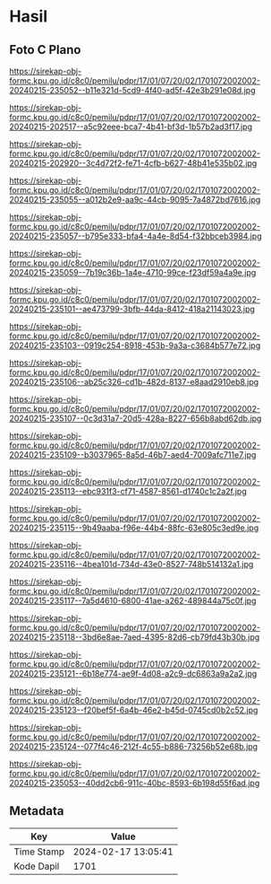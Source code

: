 # Hasil

## Foto C Plano

https://sirekap-obj-formc.kpu.go.id/c8c0/pemilu/pdpr/17/01/07/20/02/1701072002002-20240215-235052--b11e321d-5cd9-4f40-ad5f-42e3b291e08d.jpg

https://sirekap-obj-formc.kpu.go.id/c8c0/pemilu/pdpr/17/01/07/20/02/1701072002002-20240215-202517--a5c92eee-bca7-4b41-bf3d-1b57b2ad3f17.jpg

https://sirekap-obj-formc.kpu.go.id/c8c0/pemilu/pdpr/17/01/07/20/02/1701072002002-20240215-202920--3c4d72f2-fe71-4cfb-b627-48b41e535b02.jpg

https://sirekap-obj-formc.kpu.go.id/c8c0/pemilu/pdpr/17/01/07/20/02/1701072002002-20240215-235055--a012b2e9-aa9c-44cb-9095-7a4872bd7616.jpg

https://sirekap-obj-formc.kpu.go.id/c8c0/pemilu/pdpr/17/01/07/20/02/1701072002002-20240215-235057--b795e333-bfa4-4a4e-8d54-f32bbceb3984.jpg

https://sirekap-obj-formc.kpu.go.id/c8c0/pemilu/pdpr/17/01/07/20/02/1701072002002-20240215-235059--7b19c36b-1a4e-4710-99ce-f23df59a4a9e.jpg

https://sirekap-obj-formc.kpu.go.id/c8c0/pemilu/pdpr/17/01/07/20/02/1701072002002-20240215-235101--ae473799-3bfb-44da-8412-418a21143023.jpg

https://sirekap-obj-formc.kpu.go.id/c8c0/pemilu/pdpr/17/01/07/20/02/1701072002002-20240215-235103--0919c254-8918-453b-9a3a-c3684b577e72.jpg

https://sirekap-obj-formc.kpu.go.id/c8c0/pemilu/pdpr/17/01/07/20/02/1701072002002-20240215-235106--ab25c326-cd1b-482d-8137-e8aad2910eb8.jpg

https://sirekap-obj-formc.kpu.go.id/c8c0/pemilu/pdpr/17/01/07/20/02/1701072002002-20240215-235107--0c3d31a7-20d5-428a-8227-656b8abd62db.jpg

https://sirekap-obj-formc.kpu.go.id/c8c0/pemilu/pdpr/17/01/07/20/02/1701072002002-20240215-235109--b3037965-8a5d-46b7-aed4-7009afc711e7.jpg

https://sirekap-obj-formc.kpu.go.id/c8c0/pemilu/pdpr/17/01/07/20/02/1701072002002-20240215-235113--ebc931f3-cf71-4587-8561-d1740c1c2a2f.jpg

https://sirekap-obj-formc.kpu.go.id/c8c0/pemilu/pdpr/17/01/07/20/02/1701072002002-20240215-235115--9b49aaba-f96e-44b4-88fc-63e805c3ed9e.jpg

https://sirekap-obj-formc.kpu.go.id/c8c0/pemilu/pdpr/17/01/07/20/02/1701072002002-20240215-235116--4bea101d-734d-43e0-8527-748b514132a1.jpg

https://sirekap-obj-formc.kpu.go.id/c8c0/pemilu/pdpr/17/01/07/20/02/1701072002002-20240215-235117--7a5d4610-6800-41ae-a262-489844a75c0f.jpg

https://sirekap-obj-formc.kpu.go.id/c8c0/pemilu/pdpr/17/01/07/20/02/1701072002002-20240215-235118--3bd6e8ae-7aed-4395-82d6-cb79fd43b30b.jpg

https://sirekap-obj-formc.kpu.go.id/c8c0/pemilu/pdpr/17/01/07/20/02/1701072002002-20240215-235121--6b18e774-ae9f-4d08-a2c9-dc6863a9a2a2.jpg

https://sirekap-obj-formc.kpu.go.id/c8c0/pemilu/pdpr/17/01/07/20/02/1701072002002-20240215-235123--f20bef5f-6a4b-46e2-b45d-0745cd0b2c52.jpg

https://sirekap-obj-formc.kpu.go.id/c8c0/pemilu/pdpr/17/01/07/20/02/1701072002002-20240215-235124--077f4c46-212f-4c55-b886-73256b52e68b.jpg

https://sirekap-obj-formc.kpu.go.id/c8c0/pemilu/pdpr/17/01/07/20/02/1701072002002-20240215-235053--40dd2cb6-911c-40bc-8593-6b198d55f6ad.jpg


## Metadata

| Key        | Value               |
| ---------- | ------------------- |
| Time Stamp | 2024-02-17 13:05:41 |
| Kode Dapil | 1701                |



